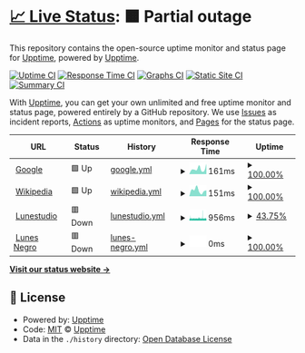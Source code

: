 # [📈 Live Status](https://demo.upptime.js.org): <!--live status--> **🟧 Partial outage**

This repository contains the open-source uptime monitor and status page for [Upptime](https://upptime.js.org), powered by [Upptime](https://github.com/upptime/upptime).

[![Uptime CI](https://github.com/whoisnegrello/upptimetest/workflows/Uptime%20CI/badge.svg)](https://github.com/whoisnegrello/upptimetest/actions?query=workflow%3A%22Uptime+CI%22)
[![Response Time CI](https://github.com/whoisnegrello/upptimetest/workflows/Response%20Time%20CI/badge.svg)](https://github.com/whoisnegrello/upptimetest/actions?query=workflow%3A%22Response+Time+CI%22)
[![Graphs CI](https://github.com/whoisnegrello/upptimetest/workflows/Graphs%20CI/badge.svg)](https://github.com/whoisnegrello/upptimetest/actions?query=workflow%3A%22Graphs+CI%22)
[![Static Site CI](https://github.com/whoisnegrello/upptimetest/workflows/Static%20Site%20CI/badge.svg)](https://github.com/whoisnegrello/upptimetest/actions?query=workflow%3A%22Static+Site+CI%22)
[![Summary CI](https://github.com/whoisnegrello/upptimetest/workflows/Summary%20CI/badge.svg)](https://github.com/whoisnegrello/upptimetest/actions?query=workflow%3A%22Summary+CI%22)

With [Upptime](https://upptime.js.org), you can get your own unlimited and free uptime monitor and status page, powered entirely by a GitHub repository. We use [Issues](https://github.com/upptime/upptime/issues) as incident reports, [Actions](https://github.com/whoisnegrello/upptimetest/actions) as uptime monitors, and [Pages](https://demo.upptime.js.org) for the status page.

<!--start: status pages-->
<!-- This summary is generated by Upptime (https://github.com/upptime/upptime) -->
<!-- Do not edit this manually, your changes will be overwritten -->
<!-- prettier-ignore -->
| URL | Status | History | Response Time | Uptime |
| --- | ------ | ------- | ------------- | ------ |
| <img alt="" src="https://icons.duckduckgo.com/ip3/www.google.com.ico" height="13"> [Google](https://www.google.com) | 🟩 Up | [google.yml](https://github.com/whoisnegrello/upptimetest/commits/HEAD/history/google.yml) | <details><summary><img alt="Response time graph" src="./graphs/google/response-time-week.png" height="20"> 161ms</summary><br><a href="https://whoisnegrello.github.io/upptimetest/history/google"><img alt="Response time 108" src="https://img.shields.io/endpoint?url=https%3A%2F%2Fraw.githubusercontent.com%2Fwhoisnegrello%2Fupptimetest%2FHEAD%2Fapi%2Fgoogle%2Fresponse-time.json"></a><br><a href="https://whoisnegrello.github.io/upptimetest/history/google"><img alt="24-hour response time 306" src="https://img.shields.io/endpoint?url=https%3A%2F%2Fraw.githubusercontent.com%2Fwhoisnegrello%2Fupptimetest%2FHEAD%2Fapi%2Fgoogle%2Fresponse-time-day.json"></a><br><a href="https://whoisnegrello.github.io/upptimetest/history/google"><img alt="7-day response time 161" src="https://img.shields.io/endpoint?url=https%3A%2F%2Fraw.githubusercontent.com%2Fwhoisnegrello%2Fupptimetest%2FHEAD%2Fapi%2Fgoogle%2Fresponse-time-week.json"></a><br><a href="https://whoisnegrello.github.io/upptimetest/history/google"><img alt="30-day response time 169" src="https://img.shields.io/endpoint?url=https%3A%2F%2Fraw.githubusercontent.com%2Fwhoisnegrello%2Fupptimetest%2FHEAD%2Fapi%2Fgoogle%2Fresponse-time-month.json"></a><br><a href="https://whoisnegrello.github.io/upptimetest/history/google"><img alt="1-year response time 114" src="https://img.shields.io/endpoint?url=https%3A%2F%2Fraw.githubusercontent.com%2Fwhoisnegrello%2Fupptimetest%2FHEAD%2Fapi%2Fgoogle%2Fresponse-time-year.json"></a></details> | <details><summary><a href="https://whoisnegrello.github.io/upptimetest/history/google">100.00%</a></summary><a href="https://whoisnegrello.github.io/upptimetest/history/google"><img alt="All-time uptime 99.99%" src="https://img.shields.io/endpoint?url=https%3A%2F%2Fraw.githubusercontent.com%2Fwhoisnegrello%2Fupptimetest%2FHEAD%2Fapi%2Fgoogle%2Fuptime.json"></a><br><a href="https://whoisnegrello.github.io/upptimetest/history/google"><img alt="24-hour uptime 100.00%" src="https://img.shields.io/endpoint?url=https%3A%2F%2Fraw.githubusercontent.com%2Fwhoisnegrello%2Fupptimetest%2FHEAD%2Fapi%2Fgoogle%2Fuptime-day.json"></a><br><a href="https://whoisnegrello.github.io/upptimetest/history/google"><img alt="7-day uptime 100.00%" src="https://img.shields.io/endpoint?url=https%3A%2F%2Fraw.githubusercontent.com%2Fwhoisnegrello%2Fupptimetest%2FHEAD%2Fapi%2Fgoogle%2Fuptime-week.json"></a><br><a href="https://whoisnegrello.github.io/upptimetest/history/google"><img alt="30-day uptime 100.00%" src="https://img.shields.io/endpoint?url=https%3A%2F%2Fraw.githubusercontent.com%2Fwhoisnegrello%2Fupptimetest%2FHEAD%2Fapi%2Fgoogle%2Fuptime-month.json"></a><br><a href="https://whoisnegrello.github.io/upptimetest/history/google"><img alt="1-year uptime 99.99%" src="https://img.shields.io/endpoint?url=https%3A%2F%2Fraw.githubusercontent.com%2Fwhoisnegrello%2Fupptimetest%2FHEAD%2Fapi%2Fgoogle%2Fuptime-year.json"></a></details>
| <img alt="" src="https://icons.duckduckgo.com/ip3/en.wikipedia.org.ico" height="13"> [Wikipedia](https://en.wikipedia.org) | 🟩 Up | [wikipedia.yml](https://github.com/whoisnegrello/upptimetest/commits/HEAD/history/wikipedia.yml) | <details><summary><img alt="Response time graph" src="./graphs/wikipedia/response-time-week.png" height="20"> 151ms</summary><br><a href="https://whoisnegrello.github.io/upptimetest/history/wikipedia"><img alt="Response time 224" src="https://img.shields.io/endpoint?url=https%3A%2F%2Fraw.githubusercontent.com%2Fwhoisnegrello%2Fupptimetest%2FHEAD%2Fapi%2Fwikipedia%2Fresponse-time.json"></a><br><a href="https://whoisnegrello.github.io/upptimetest/history/wikipedia"><img alt="24-hour response time 153" src="https://img.shields.io/endpoint?url=https%3A%2F%2Fraw.githubusercontent.com%2Fwhoisnegrello%2Fupptimetest%2FHEAD%2Fapi%2Fwikipedia%2Fresponse-time-day.json"></a><br><a href="https://whoisnegrello.github.io/upptimetest/history/wikipedia"><img alt="7-day response time 151" src="https://img.shields.io/endpoint?url=https%3A%2F%2Fraw.githubusercontent.com%2Fwhoisnegrello%2Fupptimetest%2FHEAD%2Fapi%2Fwikipedia%2Fresponse-time-week.json"></a><br><a href="https://whoisnegrello.github.io/upptimetest/history/wikipedia"><img alt="30-day response time 165" src="https://img.shields.io/endpoint?url=https%3A%2F%2Fraw.githubusercontent.com%2Fwhoisnegrello%2Fupptimetest%2FHEAD%2Fapi%2Fwikipedia%2Fresponse-time-month.json"></a><br><a href="https://whoisnegrello.github.io/upptimetest/history/wikipedia"><img alt="1-year response time 222" src="https://img.shields.io/endpoint?url=https%3A%2F%2Fraw.githubusercontent.com%2Fwhoisnegrello%2Fupptimetest%2FHEAD%2Fapi%2Fwikipedia%2Fresponse-time-year.json"></a></details> | <details><summary><a href="https://whoisnegrello.github.io/upptimetest/history/wikipedia">100.00%</a></summary><a href="https://whoisnegrello.github.io/upptimetest/history/wikipedia"><img alt="All-time uptime 100.00%" src="https://img.shields.io/endpoint?url=https%3A%2F%2Fraw.githubusercontent.com%2Fwhoisnegrello%2Fupptimetest%2FHEAD%2Fapi%2Fwikipedia%2Fuptime.json"></a><br><a href="https://whoisnegrello.github.io/upptimetest/history/wikipedia"><img alt="24-hour uptime 100.00%" src="https://img.shields.io/endpoint?url=https%3A%2F%2Fraw.githubusercontent.com%2Fwhoisnegrello%2Fupptimetest%2FHEAD%2Fapi%2Fwikipedia%2Fuptime-day.json"></a><br><a href="https://whoisnegrello.github.io/upptimetest/history/wikipedia"><img alt="7-day uptime 100.00%" src="https://img.shields.io/endpoint?url=https%3A%2F%2Fraw.githubusercontent.com%2Fwhoisnegrello%2Fupptimetest%2FHEAD%2Fapi%2Fwikipedia%2Fuptime-week.json"></a><br><a href="https://whoisnegrello.github.io/upptimetest/history/wikipedia"><img alt="30-day uptime 100.00%" src="https://img.shields.io/endpoint?url=https%3A%2F%2Fraw.githubusercontent.com%2Fwhoisnegrello%2Fupptimetest%2FHEAD%2Fapi%2Fwikipedia%2Fuptime-month.json"></a><br><a href="https://whoisnegrello.github.io/upptimetest/history/wikipedia"><img alt="1-year uptime 100.00%" src="https://img.shields.io/endpoint?url=https%3A%2F%2Fraw.githubusercontent.com%2Fwhoisnegrello%2Fupptimetest%2FHEAD%2Fapi%2Fwikipedia%2Fuptime-year.json"></a></details>
| <img alt="" src="https://icons.duckduckgo.com/ip3/lunestudio.com.ar.ico" height="13"> [Lunestudio](https://lunestudio.com.ar) | 🟥 Down | [lunestudio.yml](https://github.com/whoisnegrello/upptimetest/commits/HEAD/history/lunestudio.yml) | <details><summary><img alt="Response time graph" src="./graphs/lunestudio/response-time-week.png" height="20"> 956ms</summary><br><a href="https://whoisnegrello.github.io/upptimetest/history/lunestudio"><img alt="Response time 1219" src="https://img.shields.io/endpoint?url=https%3A%2F%2Fraw.githubusercontent.com%2Fwhoisnegrello%2Fupptimetest%2FHEAD%2Fapi%2Flunestudio%2Fresponse-time.json"></a><br><a href="https://whoisnegrello.github.io/upptimetest/history/lunestudio"><img alt="24-hour response time 905" src="https://img.shields.io/endpoint?url=https%3A%2F%2Fraw.githubusercontent.com%2Fwhoisnegrello%2Fupptimetest%2FHEAD%2Fapi%2Flunestudio%2Fresponse-time-day.json"></a><br><a href="https://whoisnegrello.github.io/upptimetest/history/lunestudio"><img alt="7-day response time 956" src="https://img.shields.io/endpoint?url=https%3A%2F%2Fraw.githubusercontent.com%2Fwhoisnegrello%2Fupptimetest%2FHEAD%2Fapi%2Flunestudio%2Fresponse-time-week.json"></a><br><a href="https://whoisnegrello.github.io/upptimetest/history/lunestudio"><img alt="30-day response time 962" src="https://img.shields.io/endpoint?url=https%3A%2F%2Fraw.githubusercontent.com%2Fwhoisnegrello%2Fupptimetest%2FHEAD%2Fapi%2Flunestudio%2Fresponse-time-month.json"></a><br><a href="https://whoisnegrello.github.io/upptimetest/history/lunestudio"><img alt="1-year response time 1125" src="https://img.shields.io/endpoint?url=https%3A%2F%2Fraw.githubusercontent.com%2Fwhoisnegrello%2Fupptimetest%2FHEAD%2Fapi%2Flunestudio%2Fresponse-time-year.json"></a></details> | <details><summary><a href="https://whoisnegrello.github.io/upptimetest/history/lunestudio">43.75%</a></summary><a href="https://whoisnegrello.github.io/upptimetest/history/lunestudio"><img alt="All-time uptime 99.32%" src="https://img.shields.io/endpoint?url=https%3A%2F%2Fraw.githubusercontent.com%2Fwhoisnegrello%2Fupptimetest%2FHEAD%2Fapi%2Flunestudio%2Fuptime.json"></a><br><a href="https://whoisnegrello.github.io/upptimetest/history/lunestudio"><img alt="24-hour uptime 65.86%" src="https://img.shields.io/endpoint?url=https%3A%2F%2Fraw.githubusercontent.com%2Fwhoisnegrello%2Fupptimetest%2FHEAD%2Fapi%2Flunestudio%2Fuptime-day.json"></a><br><a href="https://whoisnegrello.github.io/upptimetest/history/lunestudio"><img alt="7-day uptime 43.75%" src="https://img.shields.io/endpoint?url=https%3A%2F%2Fraw.githubusercontent.com%2Fwhoisnegrello%2Fupptimetest%2FHEAD%2Fapi%2Flunestudio%2Fuptime-week.json"></a><br><a href="https://whoisnegrello.github.io/upptimetest/history/lunestudio"><img alt="30-day uptime 74.50%" src="https://img.shields.io/endpoint?url=https%3A%2F%2Fraw.githubusercontent.com%2Fwhoisnegrello%2Fupptimetest%2FHEAD%2Fapi%2Flunestudio%2Fuptime-month.json"></a><br><a href="https://whoisnegrello.github.io/upptimetest/history/lunestudio"><img alt="1-year uptime 97.87%" src="https://img.shields.io/endpoint?url=https%3A%2F%2Fraw.githubusercontent.com%2Fwhoisnegrello%2Fupptimetest%2FHEAD%2Fapi%2Flunestudio%2Fuptime-year.json"></a></details>
| <img alt="" src="https://icons.duckduckgo.com/ip3/lunesnegro.com.ar.ico" height="13"> [Lunes Negro](https://lunesnegro.com.ar) | 🟥 Down | [lunes-negro.yml](https://github.com/whoisnegrello/upptimetest/commits/HEAD/history/lunes-negro.yml) | <details><summary><img alt="Response time graph" src="./graphs/lunes-negro/response-time-week.png" height="20"> 0ms</summary><br><a href="https://whoisnegrello.github.io/upptimetest/history/lunes-negro"><img alt="Response time 833" src="https://img.shields.io/endpoint?url=https%3A%2F%2Fraw.githubusercontent.com%2Fwhoisnegrello%2Fupptimetest%2FHEAD%2Fapi%2Flunes-negro%2Fresponse-time.json"></a><br><a href="https://whoisnegrello.github.io/upptimetest/history/lunes-negro"><img alt="24-hour response time 0" src="https://img.shields.io/endpoint?url=https%3A%2F%2Fraw.githubusercontent.com%2Fwhoisnegrello%2Fupptimetest%2FHEAD%2Fapi%2Flunes-negro%2Fresponse-time-day.json"></a><br><a href="https://whoisnegrello.github.io/upptimetest/history/lunes-negro"><img alt="7-day response time 0" src="https://img.shields.io/endpoint?url=https%3A%2F%2Fraw.githubusercontent.com%2Fwhoisnegrello%2Fupptimetest%2FHEAD%2Fapi%2Flunes-negro%2Fresponse-time-week.json"></a><br><a href="https://whoisnegrello.github.io/upptimetest/history/lunes-negro"><img alt="30-day response time 0" src="https://img.shields.io/endpoint?url=https%3A%2F%2Fraw.githubusercontent.com%2Fwhoisnegrello%2Fupptimetest%2FHEAD%2Fapi%2Flunes-negro%2Fresponse-time-month.json"></a><br><a href="https://whoisnegrello.github.io/upptimetest/history/lunes-negro"><img alt="1-year response time 844" src="https://img.shields.io/endpoint?url=https%3A%2F%2Fraw.githubusercontent.com%2Fwhoisnegrello%2Fupptimetest%2FHEAD%2Fapi%2Flunes-negro%2Fresponse-time-year.json"></a></details> | <details><summary><a href="https://whoisnegrello.github.io/upptimetest/history/lunes-negro">100.00%</a></summary><a href="https://whoisnegrello.github.io/upptimetest/history/lunes-negro"><img alt="All-time uptime 89.41%" src="https://img.shields.io/endpoint?url=https%3A%2F%2Fraw.githubusercontent.com%2Fwhoisnegrello%2Fupptimetest%2FHEAD%2Fapi%2Flunes-negro%2Fuptime.json"></a><br><a href="https://whoisnegrello.github.io/upptimetest/history/lunes-negro"><img alt="24-hour uptime 100.00%" src="https://img.shields.io/endpoint?url=https%3A%2F%2Fraw.githubusercontent.com%2Fwhoisnegrello%2Fupptimetest%2FHEAD%2Fapi%2Flunes-negro%2Fuptime-day.json"></a><br><a href="https://whoisnegrello.github.io/upptimetest/history/lunes-negro"><img alt="7-day uptime 100.00%" src="https://img.shields.io/endpoint?url=https%3A%2F%2Fraw.githubusercontent.com%2Fwhoisnegrello%2Fupptimetest%2FHEAD%2Fapi%2Flunes-negro%2Fuptime-week.json"></a><br><a href="https://whoisnegrello.github.io/upptimetest/history/lunes-negro"><img alt="30-day uptime 100.00%" src="https://img.shields.io/endpoint?url=https%3A%2F%2Fraw.githubusercontent.com%2Fwhoisnegrello%2Fupptimetest%2FHEAD%2Fapi%2Flunes-negro%2Fuptime-month.json"></a><br><a href="https://whoisnegrello.github.io/upptimetest/history/lunes-negro"><img alt="1-year uptime 73.50%" src="https://img.shields.io/endpoint?url=https%3A%2F%2Fraw.githubusercontent.com%2Fwhoisnegrello%2Fupptimetest%2FHEAD%2Fapi%2Flunes-negro%2Fuptime-year.json"></a></details>

<!--end: status pages-->

[**Visit our status website →**](https://demo.upptime.js.org)

## 📄 License

- Powered by: [Upptime](https://github.com/upptime/upptime)
- Code: [MIT](./LICENSE) © [Upptime](https://upptime.js.org)
- Data in the `./history` directory: [Open Database License](https://opendatacommons.org/licenses/odbl/1-0/)

